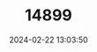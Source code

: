 ---
title: "14899"
category: "Noturus baileyi"
draft: false
date: 2024-02-22 13:03:50
languages:
  English: ["Smoky Madtom"]
---